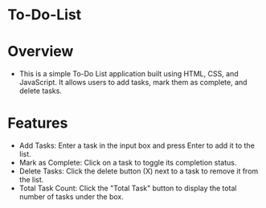 # To-Do-List

# Overview

- This is a simple To-Do List application built using HTML, CSS, and JavaScript. It allows users to add tasks, mark them as complete, and delete tasks. 

# Features

- Add Tasks: Enter a task in the input box and press Enter to add it to the list.
- Mark as Complete: Click on a task to toggle its completion status.
- Delete Tasks: Click the delete button (X) next to a task to remove it from the list.
- Total Task Count: Click the "Total Task" button to display the total number of tasks under the box.

